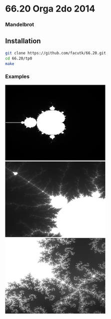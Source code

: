 66.20 Orga 2do 2014
=========

### Mandelbrot


Installation
--------------

```sh
git clone https://github.com/facutk/66.20.git
cd 66.20/tp0
make
```

### Examples

![Center=0+0i](https://github.com/facutk/66.20/raw/master/tp0/doc/images/mandelbrot_r=320x240.gif)
![Center=-0.16495019360389762+1.0391402340922113i](https://github.com/facutk/66.20/raw/master/tp0/doc/images/mandelbrot_r=320x240_w=0.006089755361389781_h=0.006089755361389781_c=-0.16495019360389762+1.0391402340922113i.gif)
![Center=c=-0.027010582808902495+0.7093001367538602i](https://github.com/facutk/66.20/raw/master/tp0/doc/images/mandelbrot_r=320x240_w=0.00913463304208467_h=0.00913463304208467_c=-0.027010582808902495+0.7093001367538602i.gif)
